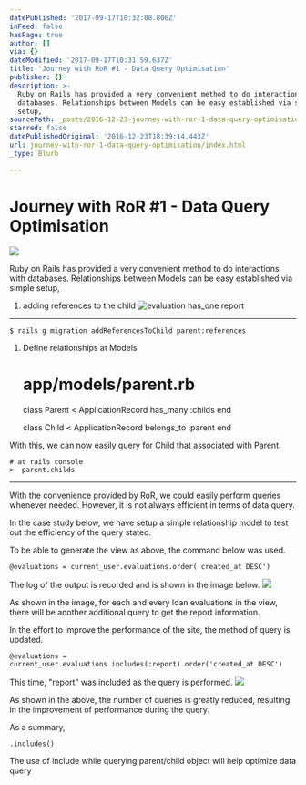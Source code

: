 ```yaml
---
datePublished: '2017-09-17T10:32:00.806Z'
inFeed: false
hasPage: true
author: []
via: {}
dateModified: '2017-09-17T10:31:59.637Z'
title: 'Journey with RoR #1 - Data Query Optimisation'
publisher: {}
description: >-
  Ruby on Rails has provided a very convenient method to do interactions with
  databases. Relationships between Models can be easy established via simple
  setup,
sourcePath: _posts/2016-12-23-journey-with-ror-1-data-query-optimisation.md
starred: false
datePublishedOriginal: '2016-12-23T18:39:14.443Z'
url: journey-with-ror-1-data-query-optimisation/index.html
_type: Blurb

---
```

# Journey with RoR \#1 - Data Query Optimisation
![](https://imgflo.herokuapp.com/graph/2b2431f8e7ba7b0/1291aad9a9147a87a3d9303acdd455b2/croprotate.png?cropheight=133&cropwidth=376&degrees=0&input=https%3A%2F%2Fthe-grid-user-content.s3-us-west-2.amazonaws.com%2F3fbfbcd8-a0a8-4fc4-861e-e2498422fa33.png&x=2&y=0)

Ruby on Rails has provided a very convenient method to do interactions with databases. Relationships between Models can be easy established via simple setup,

1. adding references to the child
![evaluation has_one report](https://the-grid-user-content.s3-us-west-2.amazonaws.com/40d5e167-1242-49f2-b948-3ec91c890225.png)

---

    $ rails g migration addReferencesToChild parent:references

1. Define relationships at Models

    # app/models/parent.rb
      
    class Parent < ApplicationRecord
     has_many :childs
    end
    
    class Child < ApplicationRecord
     belongs_to :parent
    end

With this, we can now easily query for Child that associated with Parent.

    # at rails console
    >  parent.childs

---

With the convenience provided by RoR, we could easily perform queries whenever needed. However, it is not always efficient in terms of data query.

In the case study below, we have setup a simple relationship model to test out the efficiency of the query stated.

To be able to generate the view as above, the command below was used.

    @evaluations = current_user.evaluations.order('created_at DESC')

The log of the output is recorded and is shown in the image below.
![](https://the-grid-user-content.s3-us-west-2.amazonaws.com/3c4b851b-1049-45d2-81a6-200eb2e5d5ea.png)

As shown in the image, for each and every loan evaluations in the view, there will be another additional query to get the report information.

In the effort to improve the performance of the site, the method of query is updated.

    @evaluations = current_user.evaluations.includes(:report).order('created_at DESC')

This time, "report" was included as the query is performed.
![](https://the-grid-user-content.s3-us-west-2.amazonaws.com/08eb8a71-4ddb-45b4-bc12-0bab7418b2ba.png)

As shown in the above, the number of queries is greatly reduced, resulting in the improvement of performance during the query.

As a summary,

    .includes()

The use of include while querying parent/child object will help optimize data query